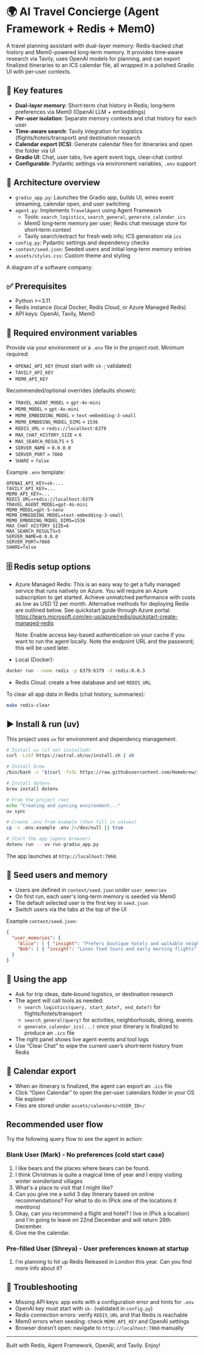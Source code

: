
# 🌍 AI Travel Concierge (Agent Framework + Redis + Mem0)

A travel planning assistant with dual-layer memory: Redis-backed chat history and Mem0-powered long‑term memory. It provides time‑aware research via Tavily, uses OpenAI models for planning, and can export finalized itineraries to an ICS calendar file, all wrapped in a polished Gradio UI with per‑user contexts.

## 🧠 Key features
- **Dual-layer memory**: Short‑term chat history in Redis; long‑term preferences via Mem0 (OpenAI LLM + embeddings)
- **Per‑user isolation**: Separate memory contexts and chat history for each user
- **Time‑aware search**: Tavily integration for logistics (flights/hotels/transport) and destination research
- **Calendar export (ICS)**: Generate calendar files for itineraries and open the folder via UI
- **Gradio UI**: Chat, user tabs, live agent event logs, clear‑chat control
- **Configurable**: Pydantic settings via environment variables, `.env` support

## 🧩 Architecture overview
- `gradio_app.py`: Launches the Gradio app, builds UI, wires event streaming, calendar open, and user switching
- `agent.py`: Implements `TravelAgent` using Agent Framework
  - Tools: `search_logistics`, `search_general`, `generate_calendar_ics`
  - Mem0 long‑term memory per user; Redis chat message store for short‑term context
  - Tavily search/extract for fresh web info; ICS generation via `ics`
- `config.py`: Pydantic settings and dependency checks
- `context/seed.json`: Seeded users and initial long‑term memory entries
- `assets/styles.css`: Custom theme and styling

A diagram of a software company:



## ✅ Prerequisites
- Python >=3.11 
- Redis instance (local Docker, Redis Cloud, or Azure Managed Redis)
- API keys: OpenAI, Tavily, Mem0

## 🔐 Required environment variables
Provide via your environment or a `.env` file in the project root. Minimum required:
- `OPENAI_API_KEY` (must start with `sk-`; validated)
- `TAVILY_API_KEY`
- `MEM0_API_KEY`

Recommended/optional overrides (defaults shown):
- `TRAVEL_AGENT_MODEL` = `gpt-4o-mini`
- `MEM0_MODEL` = `gpt-4o-mini`
- `MEM0_EMBEDDING_MODEL` = `text-embedding-3-small`
- `MEM0_EMBDDING_MODEL_DIMS` = `1536`
- `REDIS_URL` = `redis://localhost:6379`
- `MAX_CHAT_HISTORY_SIZE` = `6`
- `MAX_SEARCH_RESULTS` = `5`
- `SERVER_NAME` = `0.0.0.0`
- `SERVER_PORT` = `7860`
- `SHARE` = `false`

Example `.env` template:
```env
OPENAI_API_KEY=sk-...
TAVILY_API_KEY=...
MEM0_API_KEY=...
REDIS_URL=redis://localhost:6379
TRAVEL_AGENT_MODEL=gpt-4o-mini
MEM0_MODEL=gpt-5-nano
MEM0_EMBEDDING_MODEL=text-embedding-3-small
MEM0_EMBDDING_MODEL_DIMS=1536
MAX_CHAT_HISTORY_SIZE=6
MAX_SEARCH_RESULTS=5
SERVER_NAME=0.0.0.0
SERVER_PORT=7860
SHARE=false
```

## 🗄️ Redis setup options
- Azure Managed Redis: This is an easy way to get a fully managed service that runs natively on Azure. You will require an Azure subscription to get started. Achieve unmatched performance with costs as low as USD 12 per month. Alternative methods for deploying Redis are outlined below. See quickstart guide through Azure portal: https://learn.microsoft.com/en-us/azure/redis/quickstart-create-managed-redis

  Note: Enable access key-based authentication on your cache if you want to run the agent locally. Note the endpoint URL and the password; this will be used later.
  
- Local (Docker):
```bash
docker run --name redis -p 6379:6379 -d redis:8.0.3
```
- Redis Cloud: create a free database and set `REDIS_URL`

To clear all app data in Redis (chat history, summaries):
```bash
make redis-clear
```

## ▶️ Install & run (uv)
This project uses `uv` for environment and dependency management.
```bash
# Install uv (if not installed)
curl -LsSf https://astral.sh/uv/install.sh | sh

# Install brew
/bin/bash -c "$(curl -fsSL https://raw.githubusercontent.com/Homebrew/install/HEAD/install.sh)"

# Install dotenv
brew install dotenv

# From the project root
echo "Creating and syncing environment..."
uv sync

# Create .env from example (then fill in values)
cp -n .env.example .env 2>/dev/null || true

# Start the app (opens browser)
dotenv run -- uv run gradio_app.py
```
The app launches at `http://localhost:7860`.

## 👤 Seed users and memory
- Users are defined in `context/seed.json` under `user_memories`
- On first run, each user's long‑term memory is seeded via Mem0
- The default selected user is the first key in `seed.json`
- Switch users via the tabs at the top of the UI

Example `context/seed.json`:
```json
{
  "user_memories": {
    "Alice": [ { "insight": "Prefers boutique hotels and walkable neighborhoods" } ],
    "Bob": [ { "insight": "Loves food tours and early morning flights" } ]
  }
}
```

## 💬 Using the app
- Ask for trip ideas, date‑bound logistics, or destination research
- The agent will call tools as needed:
  - `search_logistics(query, start_date?, end_date?)` for flights/hotels/transport
  - `search_general(query)` for activities, neighborhoods, dining, events
  - `generate_calendar_ics(...)` once your itinerary is finalized to produce an `.ics` file
- The right panel shows live agent events and tool logs
- Use “Clear Chat” to wipe the current user’s short‑term history from Redis

## 📅 Calendar export
- When an itinerary is finalized, the agent can export an `.ics` file
- Click “Open Calendar” to open the per‑user calendars folder in your OS file explorer
- Files are stored under `assets/calendars/<USER_ID>/`

## Recommended user flow

Try the following query flow to see the agent in action:

### Blank User (Mark) - No preferences (cold start case)
1. I like bears and the places where bears can be found. 
2. I think Christmas is quite a magical time of year and I enjoy visiting winter wonderland villages
3. What's a place to visit that I might like?
4. Can you give me a solid 3 day itinerary based on online recommendations? For what to do in (Pick one of the locations it mentions) 
5. Okay, can you recommend a flight and hotel? I live in (Pick a location) and I'm going to leave on 22nd December and will return 26th December. 
6. Give me the calendar. 

### Pre-filled User (Shreya) - User preferences known at startup
1. I'm planning to hit up Redis Released in London this year. Can you find more info about it?

## 🐛 Troubleshooting
- Missing API keys: app exits with a configuration error and hints for `.env`
- OpenAI key must start with `sk-` (validated in `config.py`)
- Redis connection errors: verify `REDIS_URL` and that Redis is reachable
- Mem0 errors when seeding: check `MEM0_API_KEY` and OpenAI settings
- Browser doesn’t open: navigate to `http://localhost:7860` manually

---

Built with Redis, Agent Framework, OpenAI, and Tavily. Enjoy!


